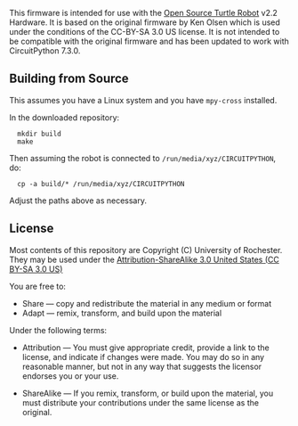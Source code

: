 This firmware is intended for use with the [Open Source Turtle
Robot](https://github.com/aspro648/OSTR/) v2.2 Hardware. It is based
on the original firmware by Ken Olsen which is used under the
conditions of the CC-BY-SA 3.0 US license. It is not intended to be
compatible with the original firmware and has been updated to work
with CircuitPython 7.3.0.

Building from Source
--------------------

This assumes you have a Linux system and you have `mpy-cross` installed.

In the downloaded repository:

```
  mkdir build
  make
```

Then assuming the robot is connected to `/run/media/xyz/CIRCUITPYTHON`, do:

```
  cp -a build/* /run/media/xyz/CIRCUITPYTHON
```

Adjust the paths above as necessary.


License
-------

Most contents of this repository are Copyright (C) University of
Rochester. They may be used under the [Attribution-ShareAlike 3.0 United States (CC BY-SA 3.0 US)](https://creativecommons.org/licenses/by-sa/3.0/us/)

You are free to:

- Share — copy and redistribute the material in any medium or format
- Adapt — remix, transform, and build upon the material

Under the following terms:

- Attribution — You must give appropriate credit, provide a link to the license, and indicate if changes were made. You may do so in any reasonable manner, but not in any way that suggests the licensor endorses you or your use.

- ShareAlike — If you remix, transform, or build upon the material, you must distribute your contributions under the same license as the original.
